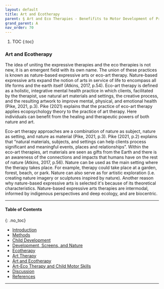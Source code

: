 ```yaml
---
layout: default
title: Art and Ecotherapy 
parent: § Art and Eco Therapies - Benefifits to Motor Development of Preschool-Age Children in the Screen Era  
grand_parent: A 
nav_order: 70
---
```

<style>
.dont-break-out {
  /* These are technically the same, but use both */
  overflow-wrap: break-word;
  word-wrap: break-word;

  -ms-word-break: break-all;
  /* This is the dangerous one in WebKit, as it breaks things wherever */
  word-break: break-all;
  /* Instead use this non-standard one: */
  word-break: break-word;
}

.youtube-container {
    position: relative;
    width: 100%;
    height: 0;
    padding-bottom: 56.25%;
}
.youtube-video {
    position: absolute;
    top: 0;
    left: 0;
    width: 100%;
    height: 100%;
}

</style>

<div class="dont-break-out" markdown="1">

1. TOC
{:toc}

### Art and Ecotherapy
The idea of uniting the expressive therapies and the eco therapies is not new, it is an emergent field with its own name. The union of these practices is known as nature-based expressive arts or eco-art therapy. Nature-based expressive arts expand the notion of arts in service of life to encompass all life forms and the earth itself (Atkins, 2017, p.54). Eco-art therapy is defined as a holistic, integrative mental health practice in which clients, facilitated by the therapist, use natural art materials and settings, the creative process, and the resulting artwork to improve mental, physical, and emotional health (Pike, 2021, p.3). Pike (2021) explains that the practice of eco-art therapy applies ecopsychology theory to the practice of art therapy. Here individuals can benefit from the healing and therapeutic powers of both nature and art.

Eco-art therapy approaches are a combination of nature as subject, nature as setting, and nature as material (Pike, 2021, p.3). Pike (2021, p.2) explains that “natural materials, subjects, and settings can help clients process significant and meaningful events, places and relationships”. Within the eco-art therapies, art materials are seen as gifts from the Earth and there is an awareness of the connections and impacts that humans have on the rest of nature (Atkins, 2017, p.56). Nature can be used as the main setting where the therapy takes place. For example, therapy could take place at a garden, forest, beach, or park. Nature can also serve as for artistic exploration (i.e. creating nature imagery or sculptures inspired by nature). Another reason why nature-based expressive arts is selected it's because of its theoretical characteristics. Nature-based expressive arts therapies are intermodal, informed by indigenous perspectives and deep ecology, and are biocentric.

***

#### Table of Contents
{: .no_toc}

<ul><li> <a href="/docs/A/art-and-eco-therapies-benefits-to-motor-development-of-preschool-age-children-in-the-screen-era-1/">Introduction</a></li><li> <a href="/docs/A/art-and-eco-therapies-benefits-to-motor-development-of-preschool-age-children-in-the-screen-era-2/">Methods</a></li><li> <a href="/docs/A/art-and-eco-therapies-benefits-to-motor-development-of-preschool-age-children-in-the-screen-era-3/">Child Development</a></li><li> <a href="/docs/A/art-and-eco-therapies-benefits-to-motor-development-of-preschool-age-children-in-the-screen-era-4/">Development, Screens, and Nature</a></li><li> <a href="/docs/A/art-and-eco-therapies-benefits-to-motor-development-of-preschool-age-children-in-the-screen-era-5/">Ecotherapy</a></li><li> <a href="/docs/A/art-and-eco-therapies-benefits-to-motor-development-of-preschool-age-children-in-the-screen-era-6/">Art Therapy</a></li><li> <a href="/docs/A/art-and-eco-therapies-benefits-to-motor-development-of-preschool-age-children-in-the-screen-era-7/">Art and Ecotherapy</a></li><li> <a href="/docs/A/art-and-eco-therapies-benefits-to-motor-development-of-preschool-age-children-in-the-screen-era-8/">Art-Eco Therapy and Child Motor Skills</a></li><li> <a href="/docs/A/art-and-eco-therapies-benefits-to-motor-development-of-preschool-age-children-in-the-screen-era-9/">Discussion</a></li><li> <a href="/docs/A/art-and-eco-therapies-benefits-to-motor-development-of-preschool-age-children-in-the-screen-era-10/">References</a></li></ul>

***


</div>
